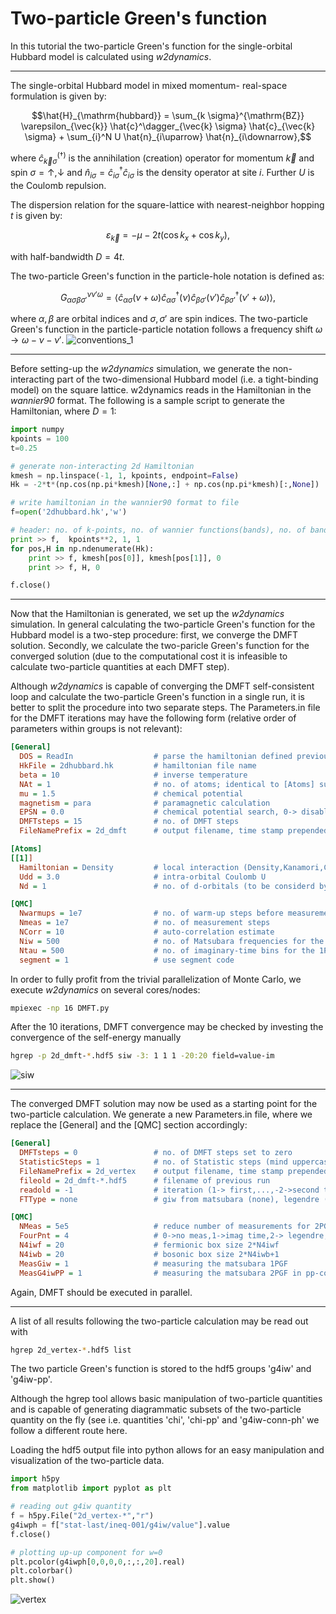 # Two-particle Green's function

In this tutorial the two-particle Green's function for the single-orbital Hubbard model is calculated using *w2dynamics*.

---

The single-orbital Hubbard model in mixed momentum- real-space formulation is given by:
```math
\hat{H}_{\mathrm{hubbard}} = \sum_{k \sigma}^{\mathrm{BZ}} \varepsilon_{\vec{k}} \hat{c}^\dagger_{\vec{k} \sigma} \hat{c}_{\vec{k} \sigma} + \sum_{i}^N U \hat{n}_{i\uparrow} \hat{n}_{i\downarrow},
 ``` 
where $`\hat{c}^{(\dagger)}_{\vec{k} \sigma}`$ is the annihilation (creation) operator for momentum $`\vec{k}`$ and spin $`\sigma={\uparrow,\downarrow}`$ and $`\hat{n}_{i\sigma}=\hat{c}^{\dagger}_{i \sigma} \hat{c}_{i \sigma}`$ is the density operator at site $`i`$.  Further $`U`$ is the Coulomb repulsion.

The dispersion relation for the square-lattice with nearest-neighbor hopping $`t`$ is given by:
```math
\varepsilon_{\vec{k}} = -\mu - 2t (\cos k_x + \cos k_y),
 ```
with half-bandwidth $`D=4t`$.

The two-particle Green's function in the particle-hole notation is defined as:
```math
G^{\nu \nu' \omega}_{\alpha \sigma \beta \sigma'} = \langle \hat{c}_{\alpha \sigma} (\nu + \omega) \hat{c}^\dagger_{\alpha \sigma} (\nu) \hat{c}_{\beta \sigma'} (\nu') \hat{c}^\dagger_{\beta \sigma'} (\nu'+\omega)\rangle,
 ``` 
where $`\alpha,\beta`$ are orbital indices and $`\sigma,\sigma'`$ are spin indices. The two-particle Green's function in the particle-particle notation follows a frequency shift $`\omega \rightarrow \omega - \nu -\nu'`$.
![conventions_1](/uploads/302ea1af5c943729458f930a90ac6f7a/conventions_1.png)

---

Before setting-up the *w2dynamics* simulation, we generate the non-interacting part of the two-dimensional Hubbard model (i.e. a tight-binding model) on the square lattice. w2dynamics reads in the Hamiltonian in the *wannier90* format. The following is a sample script to generate the Hamiltonian, where $`D=1`$:
```python
import numpy
kpoints = 100
t=0.25

# generate non-interacting 2d Hamiltonian
kmesh = np.linspace(-1, 1, kpoints, endpoint=False)
Hk = -2*t*(np.cos(np.pi*kmesh)[None,:] + np.cos(np.pi*kmesh)[:,None])

# write hamiltonian in the wannier90 format to file
f=open('2dhubbard.hk','w')

# header: no. of k-points, no. of wannier functions(bands), no. of bands (ignored)
print >> f,  kpoints**2, 1, 1 
for pos,H in np.ndenumerate(Hk):
    print >> f, kmesh[pos[0]], kmesh[pos[1]], 0
    print >> f, H, 0

f.close()
```
---
Now that the Hamiltonian is generated,  we set up the *w2dynamics* simulation.
In general calculating the two-particle Green's function for the Hubbard model is a two-step procedure: first, we converge the DMFT solution. Secondly, we calculate the two-paricle Green's function for the converged solution (due to the computational cost it is infeasible to calculate two-particle quantities at each DMFT step).

Although *w2dynamics* is capable of converging the DMFT self-consistent loop and calculate the two-particle Green's function in a single run, it is better to split the procedure into two separate steps. The Parameters.in file for the DMFT iterations may have the following form (relative order of parameters within groups is not relevant):
```ini
[General]
  DOS = ReadIn                  # parse the hamiltonian defined previously
  HkFile = 2dhubbard.hk         # hamiltonian file name
  beta = 10                     # inverse temperature
  NAt = 1                       # no. of atoms; identical to [Atoms] subsections
  mu = 1.5                      # chemical potential
  magnetism = para              # paramagnetic calculation
  EPSN = 0.0                    # chemical potential search, 0-> disabled
  DMFTsteps = 15                # no. of DMFT steps
  FileNamePrefix = 2d_dmft      # output filename, time stamp prepended
```
```ini
[Atoms]
[[1]]
  Hamiltonian = Density         # local interaction (Density,Kanamori,Coulomb)
  Udd = 3.0                     # intra-orbital Coulomb U
  Nd = 1                        # no. of d-orbitals (to be considerd by qmc)
```
```ini
[QMC]
  Nwarmups = 1e7                # no. of warm-up steps before measurement
  Nmeas = 1e7                   # no. of measurement steps
  NCorr = 10                    # auto-correlation estimate
  Niw = 500                     # no. of Matsubara frequencies for the 1P GF
  Ntau = 500                    # no. of imaginary-time bins for the 1P GF
  segment = 1                   # use segment code 
```
In order to fully profit from the trivial parallelization of Monte Carlo, we execute *w2dynamics* on several cores/nodes:
```bash
mpiexec -np 16 DMFT.py
```

After the 10 iterations, DMFT convergence may be checked by investing the convergence of the self-energy manually
```bash
hgrep -p 2d_dmft-*.hdf5 siw -3: 1 1 1 -20:20 field=value-im
```
![siw](/uploads/22932f8bf0814746c9b62ac35ba8bb12/siw.png)

---
The converged DMFT solution may now be used as a starting point for the two-particle calculation. We generate a new Parameters.in file, where we replace the [General] and the [QMC] section accordingly:
```ini
[General]
  DMFTsteps = 0                 # no. of DMFT steps set to zero                      
  StatisticSteps = 1            # no. of Statistic steps (mind uppercase 'S' in Steps)
  FileNamePrefix = 2d_vertex    # output filename, time stamp prepended
  fileold = 2d_dmft-*.hdf5      # filename of previous run
  readold = -1                  # iteration (1-> first,...,-2->second to last,-1->last)
  FTType = none                 # giw from matsubara (none), legendre (legendre) ...

[QMC]
  NMeas = 5e5                   # reduce number of measurements for 2PGF
  FourPnt = 4                   # 0->no meas,1->imag time,2-> legendre,4->matsubara 2PGF in ph-convention
  N4iwf = 20                    # fermionic box size 2*N4iwf
  N4iwb = 20                    # bosonic box size 2*N4iwb+1
  MeasGiw = 1                   # measuring the matsubara 1PGF
  MeasG4iwPP = 1                # measuring the matsubara 2PGF in pp-convention
```

Again, DMFT should be executed in parallel.

---

A list of all results following the two-particle calculation may be read out with
```bash
hgrep 2d_vertex-*.hdf5 list
```
The two particle Green's function is stored to the hdf5 groups 'g4iw' and 'g4iw-pp'. 

Although the hgrep tool allows basic manipulation of two-particle quantities and is capable of generating diagrammatic subsets of the two-particle quantity on the fly (see i.e. quantities 'chi', 'chi-pp' and 'g4iw-conn-ph' we follow a different route here.

Loading the hdf5 output file into python allows for an easy manipulation and visualization of the two-particle data.

```python
import h5py
from matplotlib import pyplot as plt

# reading out g4iw quantity
f = h5py.File("2d_vertex-*","r")
g4iwph = f["stat-last/ineq-001/g4iw/value"].value
f.close()

# plotting up-up component for w=0
plt.pcolor(g4iwph[0,0,0,0,:,:,20].real)
plt.colorbar()
plt.show() 
```
![vertex](/uploads/6a24c7739a6315bda21b67fd5e3de2c5/vertex.png)
